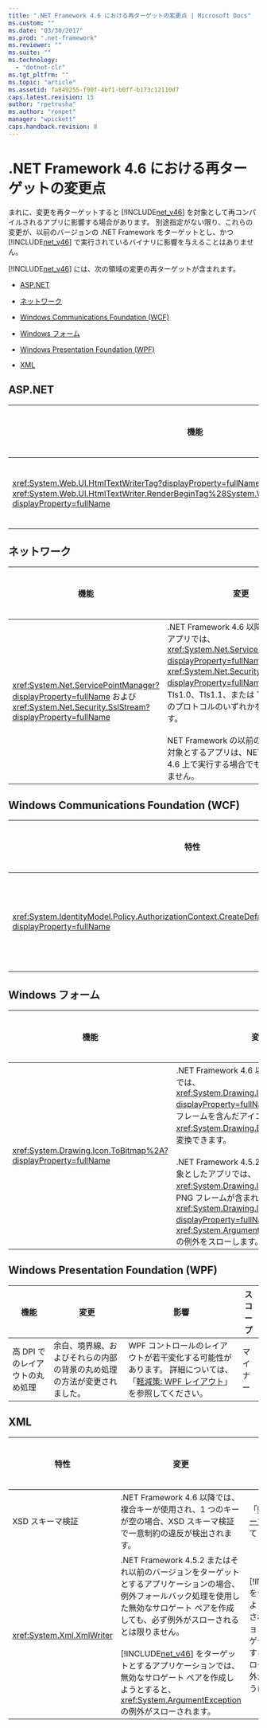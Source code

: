 ```yaml
---
title: ".NET Framework 4.6 における再ターゲットの変更点 | Microsoft Docs"
ms.custom: ""
ms.date: "03/30/2017"
ms.prod: ".net-framework"
ms.reviewer: ""
ms.suite: ""
ms.technology: 
  - "dotnet-clr"
ms.tgt_pltfrm: ""
ms.topic: "article"
ms.assetid: fa849255-f90f-4bf1-b0ff-b173c12110d7
caps.latest.revision: 15
author: "rpetrusha"
ms.author: "ronpet"
manager: "wpickett"
caps.handback.revision: 8
---
```

# .NET Framework 4.6 における再ターゲットの変更点
まれに、変更を再ターゲットすると [!INCLUDE[net_v46](../../../includes/net-v46-md.md)] を対象として再コンパイルされるアプリに影響する場合があります。 別途指定がない限り、これらの変更が、以前のバージョンの .NET Framework をターゲットとし、かつ [!INCLUDE[net_v46](../../../includes/net-v46-md.md)] で実行されているバイナリに影響を与えることはありません。  
  
 [!INCLUDE[net_v46](../../../includes/net-v46-md.md)] には、次の領域の変更の再ターゲットが含まれます。  
  
-   [ASP.NET](#ASP)  
  
-   [ネットワーク](#Net)  
  
-   [Windows Communications Foundation \(WCF\)](#WCF)  
  
-   [Windows フォーム](#WinForms)  
  
-   [Windows Presentation Foundation \(WPF\)](#WPF)  
  
-   [XML](#XML)  
  
<a name="ASP"></a>   
## ASP.NET  
  
|機能|変更|影響|スコープ|  
|--------|--------|--------|----------|  
|<xref:System.Web.UI.HtmlTextWriterTag?displayProperty=fullName> の `tagKey` 値を使用する <xref:System.Web.UI.HtmlTextWriter.RenderBeginTag%28System.Web.UI.HtmlTextWriterTag%29?displayProperty=fullName>|HTML 標準に準拠して、<xref:System.Web.UI.HtmlTextWriter.RenderBeginTag%28System.Web.UI.HtmlTextWriterTag%29?displayProperty=fullName> メソッドは <xref:System.Web.UI.HtmlTextWriterTag?displayProperty=fullName> を HTML 応答の非終了タグとしてレンダリングします。|これで、BR タグは 1 つの改行を生成します。 以前は 2 つの改行が生成されていました。<br /><br /> `<BR>` タグを使用して 2 つの改行を生成するアプリでは、<xref:System.Web.UI.HtmlTextWriterTag?displayProperty=fullName> 引数を使用した <xref:System.Web.UI.HtmlTextWriter.RenderBeginTag%28System.Web.UI.HtmlTextWriterTag%29?displayProperty=fullName> メソッドの呼び出しを追加することで、以前の動作を復元できます。|マイナー|  
  
<a name="Net"></a>   
## ネットワーク  
  
|機能|変更|影響|スコープ|  
|--------|--------|--------|----------|  
|<xref:System.Net.ServicePointManager?displayProperty=fullName> および <xref:System.Net.Security.SslStream?displayProperty=fullName>|.NET Framework 4.6 以降を対象とするアプリでは、<xref:System.Net.ServicePointManager?displayProperty=fullName> および <xref:System.Net.Security.SslStream?displayProperty=fullName> クラスで Tls1.0、Tls1.1、または Tls 1.2 の 3 つのプロトコルのいずれかを使用できます。<br /><br /> NET Framework の以前のバージョンを対象とするアプリは、NET Framework 4.6 上で実行する場合でも、影響を受けません。|この変更は、.NET Framework 4.6 を対象とし、SSL を使用して <xref:System.Net.Http.HttpClient>、<xref:System.Net.HttpWebRequest>、<xref:System.Net.FtpWebRequest>、<xref:System.Net.Mail.SmtpClient>、<xref:System.Net.Security.SslStream> のいずれかのタイプで HTTPS サーバーまたはソケット サーバーと対話するすべてのアプリに影響します。  詳細については、「[軽減策: TLS プロトコル](../../../docs/framework/migration-guide/mitigation-tls-protocols.md)」を参照してください。|マイナー|  
  
<a name="WCF"></a>   
## Windows Communications Foundation \(WCF\)  
  
|特性|変更|影響|スコープ|  
|--------|--------|--------|----------|  
|<xref:System.IdentityModel.Policy.AuthorizationContext.CreateDefaultAuthorizationContext%2A?displayProperty=fullName>|`null` `authorizationPolicies` 引数を指定して <xref:System.IdentityModel.Policy.AuthorizationContext.CreateDefaultAuthorizationContext%28System.Collections.Generic.IList%7BSystem.IdentityModel.Policy.IAuthorizationPolicy%7D%29> を呼び出したときに返される <xref:System.IdentityModel.Policy.AuthorizationContext> の実装が [!INCLUDE[net_v46](../../../includes/net-v46-md.md)] で変更されました。|まれに、カスタム認証を使用する WCF アプリの動作に違いが生じる可能性があります。 以前の動作が必要な場合は、「[軽減策: 既定の AuthorizationContext](../../../docs/framework/migration-guide/mitigation-default-authorizationcontext.md)」をご覧ください。|マイナー|  
  
<a name="WinForms"></a>   
## Windows フォーム  
  
|機能|変更|影響|スコープ|  
|--------|--------|--------|----------|  
|<xref:System.Drawing.Icon.ToBitmap%2A?displayProperty=fullName>|.NET Framework 4.6 以降を対象にしたアプリでは、<xref:System.Drawing.Icon.ToBitmap%2A?displayProperty=fullName> メソッドで、PNG フレームを含んだアイコンを正常に <xref:System.Drawing.Bitmap> オブジェクトに変換できます。<br /><br /> .NET Framework 4.5.2 以前のバージョンを対象としたアプリでは、<xref:System.Drawing.Icon> オブジェクトに PNG フレームが含まれていると、<xref:System.Drawing.Icon.ToBitmap%2A?displayProperty=fullName> メソッドが <xref:System.ArgumentOutOfRangeException> の例外をスローします。|この変更は、.NET Framework 4.6 を対象として再コンパイルされたアプリのうち、<xref:System.Drawing.Icon> オブジェクトに PNG フレームが含まれている場合は <xref:System.ArgumentOutOfRangeException> 例外をスローするように特別な処理を実行するアプリに影響します。 この動作が望ましくない場合、構成スイッチで以前の動作を復元します。 詳細については、「[軽減策: Icon オブジェクトの PNG フレーム](../../../docs/framework/migration-guide/mitigation-png-frames-in-icon-objects.md)」を参照してください。|マイナー|  
  
<a name="WPF"></a>   
## Windows Presentation Foundation \(WPF\)  
  
|機能|変更|影響|スコープ|  
|--------|--------|--------|----------|  
|高 DPI でのレイアウトの丸め処理|余白、境界線、およびそれらの内部の背景の丸め処理の方法が変更されました。|WPF コントロールのレイアウトが若干変化する可能性があります。 詳細については、「[軽減策: WPF レイアウト](../../../docs/framework/migration-guide/mitigation-wpf-layout.md)」を参照してください。|マイナー|  
  
<a name="XML"></a>   
## XML  
  
|特性|変更|影響|スコープ|  
|--------|--------|--------|----------|  
|XSD スキーマ検証|.NET Framework 4.6 以降では、複合キーが使用され、1 つのキーが空の場合、XSD スキーマ検証で一意制約の違反が検出されます。|「[軽減策: XML スキーマ検証](../../../docs/framework/migration-guide/mitigation-xml-schema-validation.md)」を参照してください。|マイナー|  
|<xref:System.Xml.XmlWriter>|.NET Framework 4.5.2 またはそれ以前のバージョンをターゲットとするアプリケーションの場合、例外フォールバック処理を使用した無効なサロゲート ペアを作成しても、必ず例外がスローされるとは限りません。<br /><br /> [!INCLUDE[net_v46](../../../includes/net-v46-md.md)] をターゲットとするアプリケーションでは、無効なサロゲート ペアを作成しようとすると、<xref:System.ArgumentException> の例外がスローされます。|[!INCLUDE[net_v46](../../../includes/net-v46-md.md)] をターゲットとするように再コンパイルされたアプリケーションが、無効なサロゲート ペアを作成すると、これまでスローされなかった例外がスローされるようになります。|エッジ|